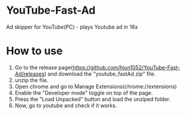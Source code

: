 # YouTube-Fast-Ad
Ad skipper for YouTube(PC) - plays Youtube ad in 16x

# How to use
1. Go to the release page(https://github.com/hjun1052/YouTube-Fast-Ad/releases) and download the "youtube_fastAd.zip" file.
2. unzip the file.
3. Open chrome and go to Manage Extensions(chrome://extensions)
4. Enable the "Developer mode" toggle on top of the page.
5. Press the "Load Unpacked" button and load the unziped folder.
6. Now, go to youtube and check if it works.

